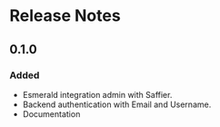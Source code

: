 # Release Notes

## 0.1.0

### Added

- Esmerald integration admin with Saffier.
- Backend authentication with Email and Username.
- Documentation

